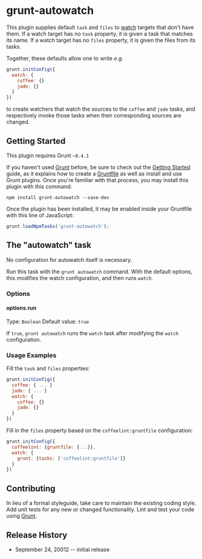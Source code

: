 # grunt-autowatch

This plugin supplies default `task` and `files` to [watch](https://github.com/gruntjs/grunt-contrib-watch) targets that don't have them.
If a watch target has no `task` property, it is given a task that matches its name.
If a watch target has no `files` property, it is given the files from its tasks.

Together, these defaults allow one to write _e.g._

```js
grunt.initConfig({
  watch: {
    coffee: {}
    jade: {}
  }
})
```

to create watchers that watch the sources to the `coffee` and `jade` tasks, and respectively invoke
those tasks when their corresponding sources are changed.

## Getting Started
This plugin requires Grunt `~0.4.1`

If you haven't used [Grunt](http://gruntjs.com/) before, be sure to check out the [Getting Started](http://gruntjs.com/getting-started) guide, as it explains how to create a [Gruntfile](http://gruntjs.com/sample-gruntfile) as well as install and use Grunt plugins. Once you're familiar with that process, you may install this plugin with this command:

```shell
npm install grunt-autowatch --save-dev
```

Once the plugin has been installed, it may be enabled inside your Gruntfile with this line of JavaScript:

```js
grunt.loadNpmTasks('grunt-autowatch');
```

## The "autowatch" task
No configuration for autowatch itself is necessary.

Run this task with the `grunt autowatch` command.
With the default options, this modifies the watch configuration, and then runs `watch`.

### Options

#### options.run
Type: `Boolean`
Default value: `true`

If `true`, `grunt autowatch` runs the `watch` task after modifying the `watch` configuration.

### Usage Examples

Fill the `task` and `files` properties:

```js
grunt.initConfig({
  coffee: { ... }
  jade: { ... }
  watch: {
    coffee: {}
    jade: {}
  }
})
```

Fill in the `files` property based on the `coffeelint:gruntfile` configuration:

```js
grunt.initConfig({
  coffeelint: {gruntfile: {...}},
  watch: {
    grunt: {tasks: ['coffeelint:gruntfile']}
  }
})
```

## Contributing
In lieu of a formal styleguide, take care to maintain the existing coding style. Add unit tests for any new or changed functionality. Lint and test your code using [Grunt](http://gruntjs.com/).

## Release History

* September 24, 20012 -- initial release
